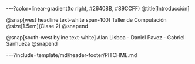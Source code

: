 ---?color=linear-gradient(to right, #26408B, #89CCFF)
@title[Introducción]

@snap[west headline text-white span-100]
Taller de Computación<br>@size[1.5em](Clase 2)
@snapend

@snap[south-west byline  text-white]
Alan Lisboa - Daniel Pavez - Gabriel Sanhueza
@snapend

---?include=template/md/header-footer/PITCHME.md
